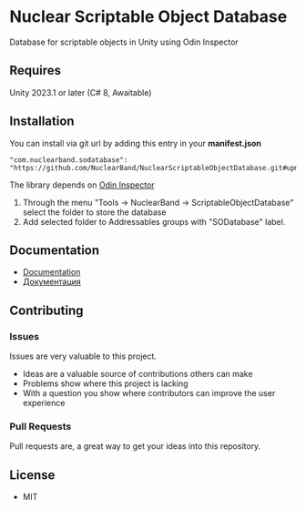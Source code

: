 # Nuclear Scriptable Object Database
Database for scriptable objects in Unity using Odin Inspector

## Requires
Unity 2023.1 or later (C# 8, Awaitable)

## Installation
You can install via git url by adding this entry in your **manifest.json**
```
"com.nuclearband.sodatabase": "https://github.com/NuclearBand/NuclearScriptableObjectDatabase.git#upm"
```
The library depends on [Odin Inspector](https://odininspector.com/)

1. Through the menu "Tools -> NuclearBand -> ScriptableObjectDatabase" select the folder to store the database 
2. Add selected folder to Addressables groups with "SODatabase" label.

## Documentation
- [Documentation](https://github.com/NuclearBand/NuclearScriptableObjectDatabase/tree/master/Assets/com.nuclearband.sodatabase/Documentation/Documentation.en.md)
- [Документация](https://github.com/NuclearBand/NuclearScriptableObjectDatabase/tree/master/Assets/com.nuclearband.sodatabase/Documentation/Documentation.ru.md)

## Contributing

### Issues

Issues are very valuable to this project.

- Ideas are a valuable source of contributions others can make
- Problems show where this project is lacking
- With a question you show where contributors can improve the user experience

### Pull Requests

Pull requests are, a great way to get your ideas into this repository.  

## License

* MIT
